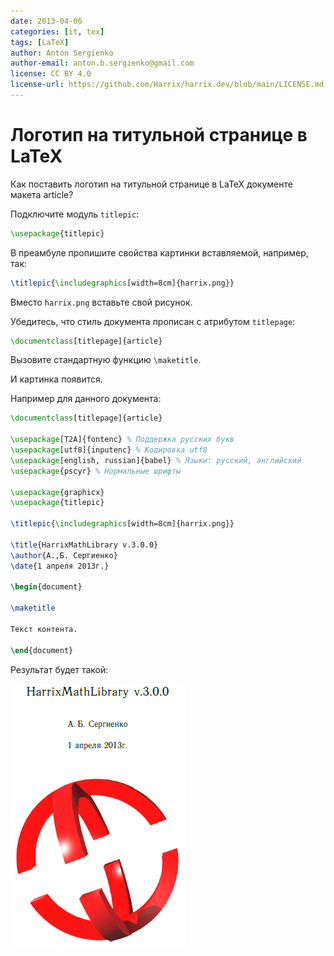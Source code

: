 ```yaml
---
date: 2013-04-06
categories: [it, tex]
tags: [LaTeX]
author: Anton Sergienko
author-email: anton.b.sergienko@gmail.com
license: CC BY 4.0
license-url: https://github.com/Harrix/harrix.dev/blob/main/LICENSE.md
---
```


# Логотип на титульной странице в LaTeX

Как поставить логотип на титульной странице в LaTeX документе макета article?

Подключите модуль `titlepic`:

```tex
\usepackage{titlepic}
```

В преамбуле пропишите свойства картинки вставляемой, например, так:

```tex
\titlepic{\includegraphics[width=8cm]{harrix.png}}
```

Вместо `harrix.png` вставьте свой рисунок.

Убедитесь, что стиль документа прописан с атрибутом `titlepage`:

```tex
\documentclass[titlepage]{article}
```

Вызовите стандартную функцию `\maketitle`.

И картинка появится.

Например для данного документа:

```tex
\documentclass[titlepage]{article}

\usepackage[T2A]{fontenc} % Поддержка русских букв
\usepackage[utf8]{inputenc} % Кодировка utf8
\usepackage[english, russian]{babel} % Языки: русский, английский
\usepackage{pscyr} % Нормальные шрифты

\usepackage{graphicx}
\usepackage{titlepic}

\titlepic{\includegraphics[width=8cm]{harrix.png}}

\title{HarrixMathLibrary v.3.0.0}
\author{А.,Б. Сергиенко}
\date{1 апреля 2013г.}

\begin{document}

\maketitle

Текст контента.

\end{document}
```

Результат будет такой:

![Титульная страница с логотипом](img/result.png)
